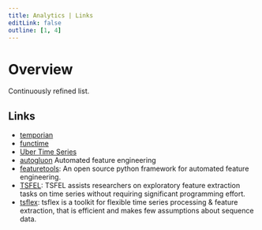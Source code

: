 ```yaml
---
title: Analytics | Links
editLink: false
outline: [1, 4]
---
```


# Overview

Continuously refined list.

## Links

- [temporian](https://github.com/google/temporian)
- [functime](https://github.com/functime-org/functime)
- [Uber Time Series](https://www.uber.com/en-AU/blog/uvitals-an-anomaly-detection-alerting-system/?uclick_id=02aebbdb-c063-40c9-af92-33a7fa30fd07&utm_source=substack&utm_medium=email)
- [autogluon](https://auto.gluon.ai/0.4.1/tutorials/tabular_prediction/tabular-feature-engineering.html) Automated feature engineering
- [featuretools](https://www.featuretools.com/): An open source python framework for automated feature engineering.
- [TSFEL](https://github.com/fraunhoferportugal/tsfel): TSFEL assists researchers on exploratory feature extraction tasks on time series without requiring significant programming effort.
- [tsflex](https://github.com/predict-idlab/tsflex): tsflex is a toolkit for flexible time series processing & feature extraction, that is efficient and makes few assumptions about sequence data.
